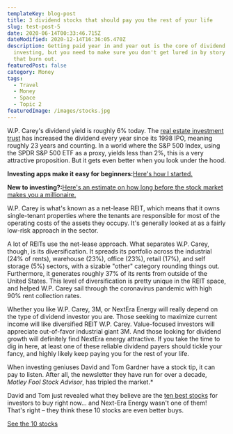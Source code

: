 ```yaml
---
templateKey: blog-post
title: 3 dividend stocks that should pay you the rest of your life
slug: test-post-5
date: 2020-06-14T00:33:46.715Z
dateModified: 2020-12-14T16:36:05.470Z
description: Getting paid year in and year out is the core of dividend
  investing, but you need to make sure you don't get lured in by story stocks
  that burn out.
featuredPost: false
category: Money
tags:
  - Travel
  - Money
  - Space
  - Topic 2
featuredImage: /images/stocks.jpg
---
```

<!--StartFragment-->

W.P. Carey's dividend yield is roughly 6% today. The [real estate investment trust](https://www.fool.com/millionacres/real-estate-investing/reits/?utm_source=usa-today&utm_medium=feed&utm_campaign=article&referring_guid=eda5c089-b9a4-413f-9868-13ae1af5b590) has increased the dividend every year since its 1998 IPO, meaning roughly 23 years and counting. In a world where the S&P 500 Index, using the SPDR S&P 500 ETF as a proxy, yields less than 2%, this is a very attractive proposition. But it gets even better when you look under the hood.

**Investing apps make it easy for beginners:**[Here's how I started.](https://www.usatoday.com/story/money/columnist/2020/12/03/investing-isnt-complicated-how-started-100-robinhood/5887439002/)

**New to investing?:**[Here's an estimate on how long before the stock market makes you a millionaire.](https://www.usatoday.com/story/money/investing/2020/12/03/stock-market-makes-millions/43208209/)

W.P. Carey is what's known as a net-lease REIT, which means that it owns single-tenant properties where the tenants are responsible for most of the operating costs of the assets they occupy. It's generally looked at as a fairly low-risk approach in the sector.

A lot of REITs use the net-lease approach. What separates W.P. Carey, though, is its diversification. It spreads its portfolio across the industrial (24% of rents), warehouse (23%), office (23%), retail (17%), and self storage (5%) sectors, with a sizable "other" category rounding things out. Furthermore, it generates roughly 37% of its rents from outside of the United States. This level of diversification is pretty unique in the REIT space, and helped W.P. Carey sail through the coronavirus pandemic with high 90% rent collection rates.

Whether you like W.P. Carey, 3M, or NextEra Energy will really depend on the type of dividend investor you are. Those seeking to maximize current income will like diversified REIT W.P. Carey. Value-focused investors will appreciate out-of-favor industrial giant 3M. And those looking for dividend growth will definitely find NextEra energy attractive. If you take the time to dig in here, at least one of these reliable dividend payers should tickle your fancy, and highly likely keep paying you for the rest of your life.

When investing geniuses David and Tom Gardner have a stock tip, it can pay to listen. After all, the newsletter they have run for over a decade, *Motley Fool Stock Advisor*, has tripled the market.*

David and Tom just revealed what they believe are the [ten best stocks](https://api.fool.com/infotron/infotrack/click?apikey=35527423-a535-4519-a07f-20014582e03e&url=https%3A%2F%2Fwww.fool.com%2Fmms%2Fmark%2Fe-foolcom-sa-bbn-dyn%3Faid%3D8867%26source%3Disaeditxt0010449%26ftm_cam%3Dsa-bbn-evergreen%26ftm_pit%3D6312%26ftm_veh%3Dbbn_article_pitch%26company%3DNextEra%2520Energy&impression=87fb7c26-ecb8-4121-b221-8bbe143eeb80&utm_source=usa-today&utm_medium=feed&utm_campaign=article&referring_guid=eda5c089-b9a4-413f-9868-13ae1af5b590) for investors to buy right now... and Next-Era Energy wasn't one of them! That's right – they think these 10 stocks are even better buys.

[See the 10 stocks](https://www.fool.com/ecap/stock-advisor/liveaction-vecap/?aid=8867&source=isaeditxt0010449&ftm_cam=sa-bbn-evergreen&ftm_pit=6312&ftm_veh=bbn_article_pitch&company=NextEra+Energy&apikey=35527423-a535-4519-a07f-20014582e03e&utm_source=usa-today&utm_medium=feed&utm_campaign=article&referring_guid=eda5c089-b9a4-413f-9868-13ae1af5b590&testId=e-foolcom-sa-bbn-dyn&cellId=6&campaign=sa-bbn-evergreen)

<!--EndFragment-->